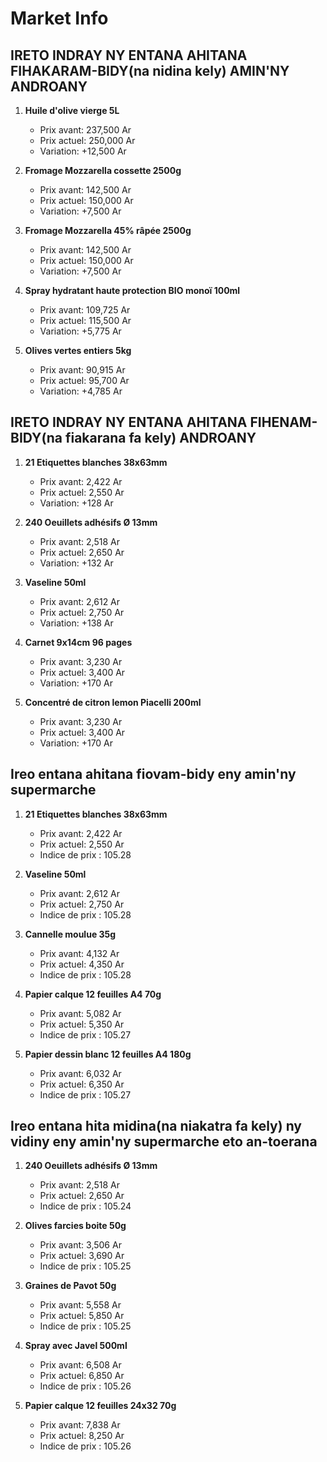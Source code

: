 # Market Info

## IRETO INDRAY NY ENTANA AHITANA FIHAKARAM-BIDY(na nidina kely) AMIN'NY ANDROANY

1. **Huile d'olive vierge 5L**
   - Prix avant: 237,500 Ar
   - Prix actuel: 250,000 Ar
   - Variation: +12,500 Ar

2. **Fromage Mozzarella cossette 2500g**
   - Prix avant: 142,500 Ar
   - Prix actuel: 150,000 Ar
   - Variation: +7,500 Ar

3. **Fromage Mozzarella 45% râpée 2500g**
   - Prix avant: 142,500 Ar
   - Prix actuel: 150,000 Ar
   - Variation: +7,500 Ar

4. **Spray hydratant haute protection BIO monoï 100ml**
   - Prix avant: 109,725 Ar
   - Prix actuel: 115,500 Ar
   - Variation: +5,775 Ar

5. **Olives vertes entiers 5kg**
   - Prix avant: 90,915 Ar
   - Prix actuel: 95,700 Ar
   - Variation: +4,785 Ar

## IRETO INDRAY NY ENTANA AHITANA FIHENAM-BIDY(na fiakarana fa kely) ANDROANY

1. **21 Etiquettes blanches 38x63mm**
   - Prix avant: 2,422 Ar
   - Prix actuel: 2,550 Ar
   - Variation: +128 Ar

2. **240 Oeuillets adhésifs Ø 13mm**
   - Prix avant: 2,518 Ar
   - Prix actuel: 2,650 Ar
   - Variation: +132 Ar

3. **Vaseline 50ml**
   - Prix avant: 2,612 Ar
   - Prix actuel: 2,750 Ar
   - Variation: +138 Ar

4. **Carnet 9x14cm  96 pages**
   - Prix avant: 3,230 Ar
   - Prix actuel: 3,400 Ar
   - Variation: +170 Ar

5. **Concentré de citron lemon Piacelli 200ml**
   - Prix avant: 3,230 Ar
   - Prix actuel: 3,400 Ar
   - Variation: +170 Ar

## Ireo entana ahitana fiovam-bidy eny amin'ny supermarche

1. **21 Etiquettes blanches 38x63mm**
   - Prix avant: 2,422 Ar
   - Prix actuel: 2,550 Ar
   - Indice de prix : 105.28

2. **Vaseline 50ml**
   - Prix avant: 2,612 Ar
   - Prix actuel: 2,750 Ar
   - Indice de prix : 105.28

3. **Cannelle moulue 35g**
   - Prix avant: 4,132 Ar
   - Prix actuel: 4,350 Ar
   - Indice de prix : 105.28

4. **Papier calque 12 feuilles A4 70g**
   - Prix avant: 5,082 Ar
   - Prix actuel: 5,350 Ar
   - Indice de prix : 105.27

5. **Papier dessin blanc 12 feuilles A4 180g**
   - Prix avant: 6,032 Ar
   - Prix actuel: 6,350 Ar
   - Indice de prix : 105.27

## Ireo entana hita midina(na niakatra fa kely) ny vidiny eny amin'ny supermarche eto an-toerana

1. **240 Oeuillets adhésifs Ø 13mm**
   - Prix avant: 2,518 Ar
   - Prix actuel: 2,650 Ar
   - Indice de prix : 105.24

2. **Olives farcies boite 50g**
   - Prix avant: 3,506 Ar
   - Prix actuel: 3,690 Ar
   - Indice de prix : 105.25

3. **Graines de Pavot 50g**
   - Prix avant: 5,558 Ar
   - Prix actuel: 5,850 Ar
   - Indice de prix : 105.25

4. **Spray avec Javel 500ml**
   - Prix avant: 6,508 Ar
   - Prix actuel: 6,850 Ar
   - Indice de prix : 105.26

5. **Papier calque 12 feuilles 24x32 70g**
   - Prix avant: 7,838 Ar
   - Prix actuel: 8,250 Ar
   - Indice de prix : 105.26


